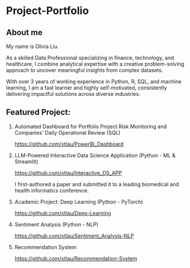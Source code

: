 # Project-Portfolio

## About me
My name is Olivia Liu. 

As a skilled Data Professional specializing in finance, technology, and healthcare, I combine analytical expertise with a creative problem-solving approach to uncover meaningful insights from complex datasets. 

With over 3 years of working experience in Python, R, SQL, and machine learning, I am a fast learner and highly self-motivated, consistently delivering impactful solutions across diverse industries.


## Featured Project:

1. Automated Dashboard for Portfolio Project Risk Monitoring and Companies' Daily Operational Review (SQL)

   https://github.com/xtlau/PowerBI_Dashboard

2. LLM-Powered Interactive Data Science Application (Python - ML & Streamlit)

   https://github.com/xtlau/Interactive_DS_APP

   I first-authored a paper and submitted it to a leading biomedical and health informatics conference.
   
3. Academic Project: Deep Learning (Python - PyTorch)

   https://github.com/xtlau/Deep-Learning
   
4. Sentiment Analysis (Python - NLP)

   https://github.com/xtlau/Sentiment_Analysis-NLP

5. Recommendation System

   https://github.com/xtlau/Recommendation-System
